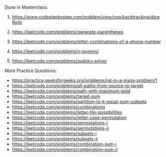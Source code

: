 
Done in Masterclass:
1. https://www.codestepbystep.com/problem/view/cpp/backtracking/diceRolls 

2. https://leetcode.com/problems/generate-parentheses 

3. https://leetcode.com/problems/letter-combinations-of-a-phone-number 

4. https://leetcode.com/problems/n-queens/

5. https://leetcode.com/problems/sudoku-solver

More Practice Questions:
-   https://practice.geeksforgeeks.org/problems/rat-in-a-maze-problem/1
-   https://leetcode.com/problems/all-paths-from-source-to-target
-   https://leetcode.com/problems/path-with-maximum-gold
-   https://leetcode.com/problems/target-sum
-   https://leetcode.com/problems/partition-to-k-equal-sum-subsets
-   https://leetcode.com/problems/combinations
-   https://leetcode.com/problems/letter-tile-possibilities
-   https://leetcode.com/problems/letter-case-permutation
-   https://leetcode.com/problems/permutations-i
-   https://leetcode.com/problems/permutations-ii
-   https://leetcode.com/problems/subsets-i
-   https://leetcode.com/problems/subsets-ii
-   https://leetcode.com/problems/combination-sum-i
-   https://leetcode.com/problems/combination-sum-ii



